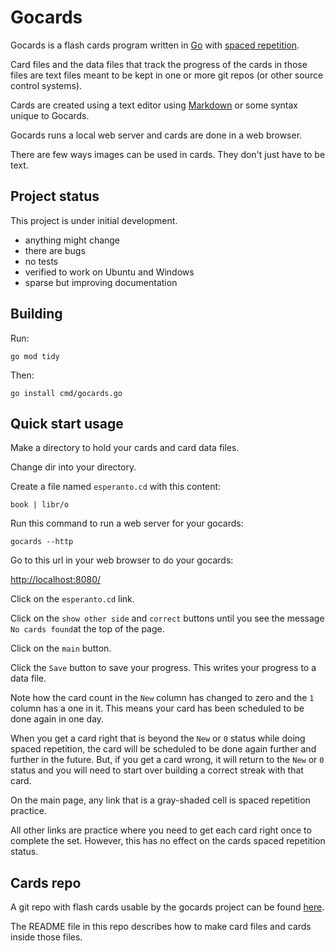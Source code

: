 # Gocards

Gocards is a flash cards program written in [Go](https://go.dev/) with [spaced repetition](https://en.wikipedia.org/wiki/Spaced_repetition).

Card files and the data files that track the progress of the cards in those files are text files meant to be kept in one or more git repos (or other source control systems).

Cards are created using a text editor using [Markdown](https://www.markdownguide.org/basic-syntax/) or some syntax unique to Gocards.

Gocards runs a local web server and cards are done in a web browser.

There are few ways images can be used in cards. They don't just have to be text.

## Project status

This project is under initial development.

- anything might change
- there are bugs
- no tests
- verified to work on Ubuntu and Windows
- sparse but improving documentation

## Building

Run:

`go mod tidy`

Then:

`go install cmd/gocards.go`

## Quick start usage

Make a directory to hold your cards and card data files.

Change dir into your directory.

Create a file named `esperanto.cd` with this content:

```
book | libr/o
```

Run this command to run a web server for your gocards:

`gocards --http`

Go to this url in your web browser to do your gocards:

[http://localhost:8080/](http://localhost:8080)

Click on the `esperanto.cd` link.

Click on the `show other side` and `correct` buttons until you see the message `No cards found`at the top of the page.

Click on the `main` button.

Click the `Save` button to save your progress. This writes your progress to a data file.

Note how the card count in the `New` column has changed to zero and the `1` column has a one in it. This means your card has been scheduled to be done again in one day.

When you get a card right that is beyond the `New` or `0` status while doing spaced repetition, the card will be scheduled to be done again further and further in the future. But, if you get a card wrong, it will return to the `New` or `0` status and you will need to start over building a correct streak with that card.

On the main page, any link that is a gray-shaded cell is spaced repetition practice.

All other links are practice where you need to get each card right once to complete the set. However, this has no effect on the cards spaced repetition status.

## Cards repo

A git repo with flash cards usable by the gocards project can be found [here](https://github.com/greglange/gocards-cards).

The README file in this repo describes how to make card files and cards inside those files.
